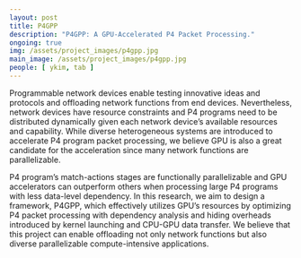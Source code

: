 ```yaml
---
layout: post
title: P4GPP
description: "P4GPP: A GPU-Accelerated P4 Packet Processing."
ongoing: true
img: /assets/project_images/p4gpp.jpg
main_image: /assets/project_images/p4gpp.jpg
people: [ ykim, tab ]
---
```


Programmable network devices enable testing innovative ideas and protocols and offloading network functions from end devices. Nevertheless, network devices have resource constraints and P4 programs need to be distributed dynamically given each network device’s available resources and capability. While diverse heterogeneous systems are introduced to accelerate P4 program packet processing, we believe GPU is also a great candidate for the acceleration since many network functions are parallelizable.  

P4 program’s match-actions stages are functionally parallelizable and GPU accelerators can outperform others when processing large P4 programs with less data-level dependency. In this research, we aim to design a framework, P4GPP, which effectively utilizes GPU’s resources by optimizing P4 packet processing with dependency analysis and hiding overheads introduced by kernel launching and CPU-GPU data transfer. We believe that this project can enable offloading not only network functions but also diverse parallelizable compute-intensive applications.